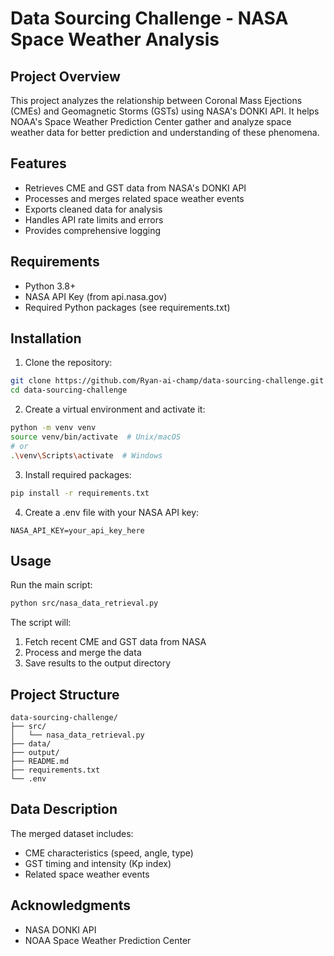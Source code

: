 # Data Sourcing Challenge - NASA Space Weather Analysis

## Project Overview
This project analyzes the relationship between Coronal Mass Ejections (CMEs) and Geomagnetic Storms (GSTs) using NASA's DONKI API. It helps NOAA's Space Weather Prediction Center gather and analyze space weather data for better prediction and understanding of these phenomena.

## Features
- Retrieves CME and GST data from NASA's DONKI API
- Processes and merges related space weather events
- Exports cleaned data for analysis
- Handles API rate limits and errors
- Provides comprehensive logging

## Requirements
- Python 3.8+
- NASA API Key (from api.nasa.gov)
- Required Python packages (see requirements.txt)

## Installation
1. Clone the repository:
```bash
git clone https://github.com/Ryan-ai-champ/data-sourcing-challenge.git
cd data-sourcing-challenge
```

2. Create a virtual environment and activate it:
```bash
python -m venv venv
source venv/bin/activate  # Unix/macOS
# or
.\venv\Scripts\activate  # Windows
```

3. Install required packages:
```bash
pip install -r requirements.txt
```

4. Create a .env file with your NASA API key:
```
NASA_API_KEY=your_api_key_here
```

## Usage
Run the main script:
```bash
python src/nasa_data_retrieval.py
```

The script will:
1. Fetch recent CME and GST data from NASA
2. Process and merge the data
3. Save results to the output directory

## Project Structure
```
data-sourcing-challenge/
├── src/
│   └── nasa_data_retrieval.py
├── data/
├── output/
├── README.md
├── requirements.txt
└── .env
```

## Data Description
The merged dataset includes:
- CME characteristics (speed, angle, type)
- GST timing and intensity (Kp index)
- Related space weather events

## Acknowledgments
- NASA DONKI API
- NOAA Space Weather Prediction Center
